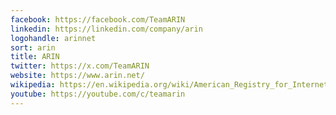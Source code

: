 ```yaml
---
facebook: https://facebook.com/TeamARIN
linkedin: https://linkedin.com/company/arin
logohandle: arinnet
sort: arin
title: ARIN
twitter: https://x.com/TeamARIN
website: https://www.arin.net/
wikipedia: https://en.wikipedia.org/wiki/American_Registry_for_Internet_Numbers
youtube: https://youtube.com/c/teamarin
---
```

